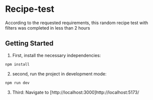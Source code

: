 # Recipe-test

According to the requested requirements, this random recipe test with filters was completed in less than 2 hours

## Getting Started

1. First, install the necessary independencies:

```bash
npm install
 ```

2. second, run the project in development mode:

```bash
npm run dev
 ```

3. Third:
Navigate to [http://localhost:3000]http://localhost:5173/ 



